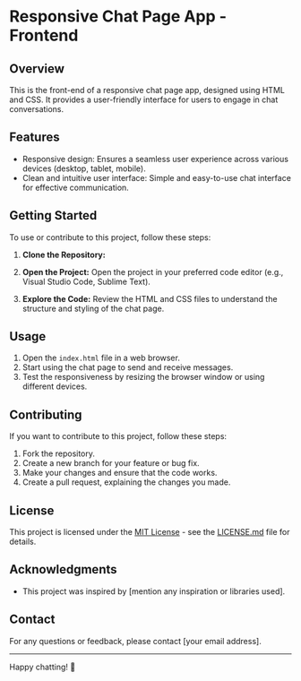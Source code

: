 # Responsive Chat Page App - Frontend

## Overview
This is the front-end of a responsive chat page app, designed using HTML and CSS. It provides a user-friendly interface for users to engage in chat conversations.

## Features
- Responsive design: Ensures a seamless user experience across various devices (desktop, tablet, mobile).
- Clean and intuitive user interface: Simple and easy-to-use chat interface for effective communication.

## Getting Started
To use or contribute to this project, follow these steps:

1. **Clone the Repository:**
 
2. **Open the Project:**
Open the project in your preferred code editor (e.g., Visual Studio Code, Sublime Text).

3. **Explore the Code:**
Review the HTML and CSS files to understand the structure and styling of the chat page.

## Usage
1. Open the `index.html` file in a web browser.
2. Start using the chat page to send and receive messages.
3. Test the responsiveness by resizing the browser window or using different devices.

## Contributing
If you want to contribute to this project, follow these steps:

1. Fork the repository.
2. Create a new branch for your feature or bug fix.
3. Make your changes and ensure that the code works.
4. Create a pull request, explaining the changes you made.

## License
This project is licensed under the [MIT License](LICENSE.md) - see the [LICENSE.md](LICENSE.md) file for details.

## Acknowledgments
- This project was inspired by [mention any inspiration or libraries used].

## Contact
For any questions or feedback, please contact [your email address].

---

Happy chatting! 🚀
